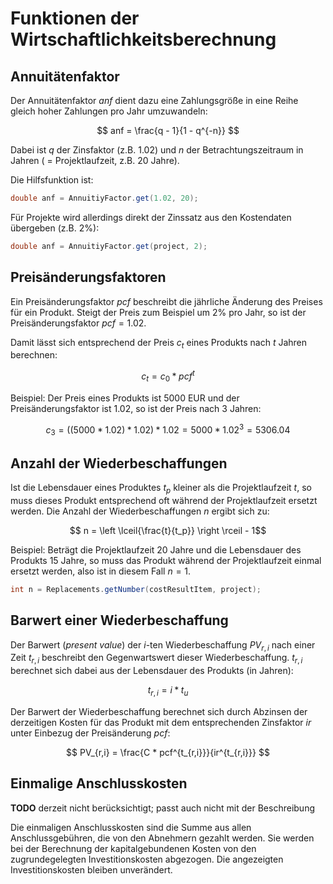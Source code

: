 Funktionen der Wirtschaftlichkeitsberechnung
============================================

## Annuitätenfaktor
Der Annuitätenfaktor $anf$ dient dazu eine Zahlungsgröße in eine Reihe gleich
hoher Zahlungen pro Jahr umzuwandeln:

$$ anf = \frac{q - 1}{1 - q^{-n}} $$

Dabei ist $q$ der Zinsfaktor (z.B. 1.02) und $n$ der Betrachtungszeitraum in
Jahren ( = Projektlaufzeit, z.B. 20 Jahre).

Die Hilfsfunktion ist:

```java
double anf = AnnuitiyFactor.get(1.02, 20);
```

Für Projekte wird allerdings direkt der Zinssatz aus den Kostendaten übergeben 
(z.B. 2%):

```java
double anf = AnnuitiyFactor.get(project, 2);
```

## Preisänderungsfaktoren
Ein Preisänderungsfaktor $pcf$ beschreibt die jährliche Änderung des Preises für
ein Produkt. Steigt der Preis zum Beispiel um 2% pro Jahr, so ist der
Preisänderungsfaktor $pcf = 1.02$.

Damit lässt sich entsprechend der Preis $c_t$ eines Produkts nach $t$ Jahren
berechnen:

$$ c_t = c_0 * pcf^{t}$$

Beispiel: Der Preis eines Produkts ist 5000 EUR und der Preisänderungsfaktor ist
1.02, so ist der Preis nach 3 Jahren:

$$ c_3 = ((5000 * 1.02) * 1.02) * 1.02 =  5000 * 1.02^3 = 5306.04$$

## Anzahl der Wiederbeschaffungen
Ist die Lebensdauer eines Produktes $t_p$ kleiner als die Projektlaufzeit $t$,
so muss dieses Produkt entsprechend oft während der Projektlaufzeit ersetzt
werden. Die Anzahl der Wiederbeschaffungen $n$ ergibt sich zu:

$$ n = \left \lceil{\frac{t}{t_p}} \right \rceil - 1$$

Beispiel: Beträgt die Projektlaufzeit 20 Jahre und die Lebensdauer des Produkts
15 Jahre, so muss das Produkt während der Projektlaufzeit einmal ersetzt werden,
also ist in diesem Fall $n = 1$.

```java
int n = Replacements.getNumber(costResultItem, project);
```

## Barwert einer Wiederbeschaffung
Der Barwert (_present value_) der $i$-ten Wiederbeschaffung $PV_{r,i}$ nach
einer Zeit $t_{r,i}$ beschreibt den Gegenwartswert dieser Wiederbeschaffung. 
$t_{r,i}$ berechnet sich dabei aus der Lebensdauer des Produkts (in Jahren):

$$ t_{r,i} = i * t_u $$

Der Barwert der Wiederbeschaffung berechnet sich durch Abzinsen der derzeitigen
Kosten für das Produkt mit dem entsprechenden Zinsfaktor $ir$ unter Einbezug
der Preisänderung $pcf$:

$$ PV_{r,i} = \frac{C * pcf^{t_{r,i}}}{ir^{t_{r,i}}} $$

## Einmalige Anschlusskosten

__TODO__ derzeit nicht berücksichtigt; passt auch nicht mit der Beschreibung

Die einmaligen Anschlusskosten sind die Summe aus allen Anschlussgebühren, die
von den Abnehmern gezahlt werden.  Sie werden bei der Berechnung der 
kapitalgebundenen Kosten von den zugrundegelegten Investitionskosten abgezogen.
Die angezeigten Investitionskosten bleiben unverändert.



